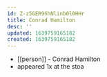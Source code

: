 ```yaml
---
id: Z-z5GER9ShNlinb0l0HHr
title: Conrad Hamilton
desc: ''
updated: 1639759165182
created: 1639759165182
---
```



- [[person]] - Conrad Hamilton
- appeared 1x at the stoa
